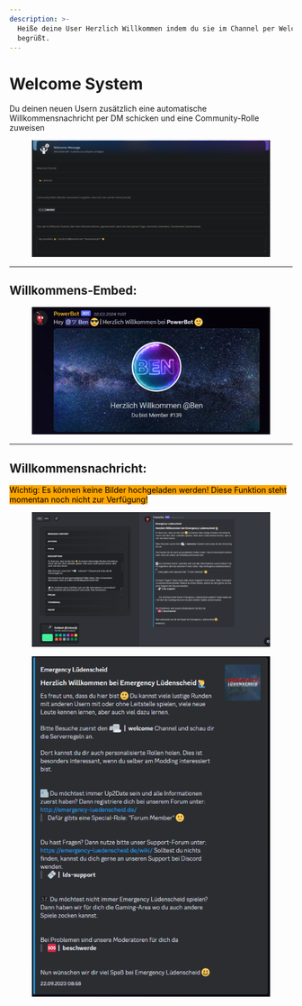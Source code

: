 ```yaml
---
description: >-
  Heiße deine User Herzlich Willkommen indem du sie im Channel per Welcome-Embed
  begrüßt.
---
```


# Welcome System

Du deinen neuen Usern zusätzlich eine automatische Willkommensnachricht per DM schicken und eine Community-Rolle zuweisen

<div align="left">

<figure><img src="../.gitbook/assets/image (44).png" alt=""><figcaption></figcaption></figure>

</div>

***

## Willkommens-Embed:

<div align="left">

<figure><img src="../.gitbook/assets/image (43).png" alt=""><figcaption></figcaption></figure>

</div>

***

## **Willkommensnachricht:**

<mark style="background-color:orange;">Wichtig: Es können keine Bilder hochgeladen werden! Diese Funktion steht momentan noch nicht zur Verfügung!</mark>

<figure><img src="../.gitbook/assets/image (46).png" alt=""><figcaption></figcaption></figure>

<div align="left">

<figure><img src="../.gitbook/assets/image (42).png" alt=""><figcaption></figcaption></figure>

</div>
